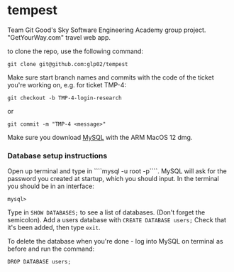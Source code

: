 # tempest
Team Git Good's Sky Software Engineering Academy group project. "GetYourWay.com" travel web app.

to clone the repo, use the following command:

````
git clone git@github.com:glp02/tempest
````

Make sure start branch names and commits with the code of the ticket you're working on, e.g. for ticket TMP-4:

````
git checkout -b TMP-4-login-research
````

or 

````
git commit -m "TMP-4 <message>"
````

Make sure you download <a href = https://dev.mysql.com/downloads/mysql/> MySQL</a> with the ARM MacOS 12 dmg. 

<h3>Database setup instructions</h3>
Open up terminal and type in ````mysql -u root -p````. 
MySQL will ask for the password you created at startup, which you should input.
In the terminal you should be in an interface:

````
mysql>
````

Type in ````SHOW DATABASES;```` to see a list of databases.
(Don't forget the semicolon).
Add a users database with ````CREATE DATABASE users;````
Check that it's been added, then type ````exit````. 


<p> </p>

To delete the database when you're done - log into MySQL on terminal as before and run the command:

````
DROP DATABASE users;
````


